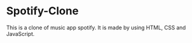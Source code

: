 # Spotify-Clone
This is a clone of music app spotify.
It is made by using HTML, CSS and JavaScript.
